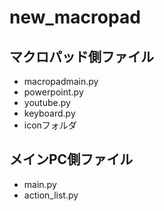 # new_macropad

マクロパッド側ファイル
--------
* macropadmain.py
* powerpoint.py
* youtube.py
* keyboard.py
* iconフォルダ

メインPC側ファイル
--------
* main.py
* action_list.py
